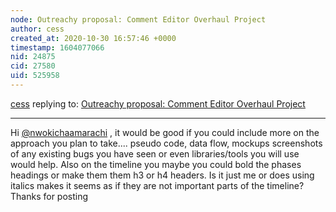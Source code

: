 ```yaml
---
node: Outreachy proposal: Comment Editor Overhaul Project
author: cess
created_at: 2020-10-30 16:57:46 +0000
timestamp: 1604077066
nid: 24875
cid: 27580
uid: 525958
---
```




[cess](../profile/cess) replying to: [Outreachy proposal: Comment Editor Overhaul Project](../notes/nwokichaamarachi/10-30-2020/outreachy-proposal-comment-editor-overhaul-project)

----
Hi [@nwokichaamarachi](/profile/nwokichaamarachi) , it would be good if you could include more on the approach you plan to take.... pseudo code, data flow, mockups screenshots of any existing bugs you have seen or even libraries/tools you will use would help. 
Also on the timeline you maybe you could bold the phases headings or make them  them h3 or h4 headers. Is it just me or does using italics makes it seems as if they are not important parts of the timeline?   
Thanks for posting